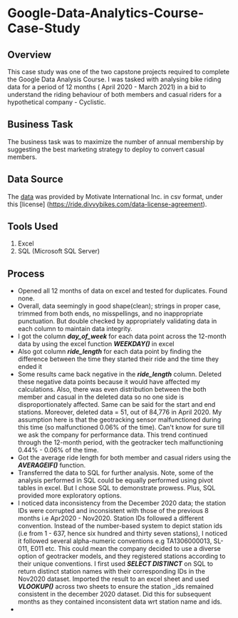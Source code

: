 # Google-Data-Analytics-Course-Case-Study

## Overview
This case study was one of the two capstone projects required to complete the Google Data Analysis Course.
I was tasked with analysing bike riding data for a period of 12 months ( April 2020 - March 2021) in a bid to understand the riding behaviour of both members and casual riders for a hypothetical company - Cyclistic.

## Business Task
The business task was to maximize the number of annual membership by suggesting the best marketing strategy to deploy to convert casual members.

## Data Source
The [data](https://divvy-tripdata.s3.amazonaws.com/index.html) was provided by Motivate International Inc. in csv format, under this [license] (https://ride.divvybikes.com/data-license-agreement).

## Tools Used
1. Excel
2. SQL (Microsoft SQL Server)

## Process
- Opened all 12 months of data on excel and tested for duplicates. Found none.
- Overall, data seemingly in good shape(clean); strings in proper case, trimmed from both ends, no misspellings, and no inappropriate punctuation. But double checked by appropriately validating data in each column to maintain data integrity.
- I got the column ***day_of_week*** for each data point across the 12-month data by using the excel function ***WEEKDAY()*** in excel
- Also got column ***ride_length*** for each data point by finding the difference between the time they started their ride and the time they ended it
- Some results came back negative in the ***ride_length*** column. Deleted these negative data points because it would have affected my calculations. Also, there was even distribution between the both member and casual in the deleted data so no one side is disproportionately affected. Same can be said for the start and end stations. Moreover, deleted data = 51, out of 84,776 in April 2020. My assumption here is that the geotracking sensor malfunctioned during this time (so malfunctioned 0.06% of the time). Can't know for sure till we ask the company for performance data. This trend continued through the 12-month period, with the geotracker tech malfunctioning 0.44% - 0.06% of the time. 
- Got the average ride length for both member and casual riders using the ***AVERAGEIF()*** function.
- Transferred the data to SQL for further analysis. Note, some of the analysis performed in SQL could be equally performed using pivot tables in excel. But I chose SQL to demonstrate prowess. Plus, SQL provided more exploratory options. 
- I noticed data inconsistency from the December 2020 data; the station IDs were corrupted and inconsistent with those of the previous 8 months i.e Apr2020 - Nov2020. Station IDs followed a different convention. Instead of the number-based system to depict station ids (i.e from 1 - 637, hence six hundred and thirty seven stations), I noticed it followed several alpha-numeric conventions e.g TA1306000013, SL-011, E011 etc. This could mean the company decided to use a diverse option of geotracker models, and they registered stations according to their unique conventions. I first used ***SELECT DISTINCT*** on SQL to return distinct station names  with their corresponding IDs in the Nov2020 dataset. Imported the result to an excel sheet and used ***VLOOKUP()*** across two sheets to ensure the station _ids remained consistent in the december 2020 dataset. Did this for subsequent months as they contained inconsistent data wrt station name and ids.
- 

